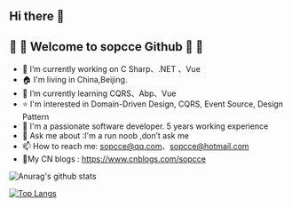## Hi there 👋 
## :pineapple: :apple: Welcome to sopcce Github  :apple: :pineapple:
- 🔭 I’m currently working on  C Sharp、.NET 、Vue
- :house: I'm living in China,Beijing.
- 🌱 I’m currently learning CQRS、Abp、Vue
- :star: I'm interested in Domain-Driven Design, CQRS, Event Source, Design Pattern
- 👯 I'm a passionate software developer. 5 years working experience
- 💬 Ask me about :I'm a run noob ,don’t ask me
- 📫 How to reach me: sopcce@qq.com、sopcce@hotmail.com
- :notebook:My CN blogs : https://www.cnblogs.com/sopcce
 

![Anurag's github stats](https://github-readme-stats.vercel.app/api?username=sopcce&show_icons=true)

[![Top Langs](https://github-readme-stats.vercel.app/api/top-langs/?username=sopcce)](https://github.com/anuraghazra/github-readme-stats)

